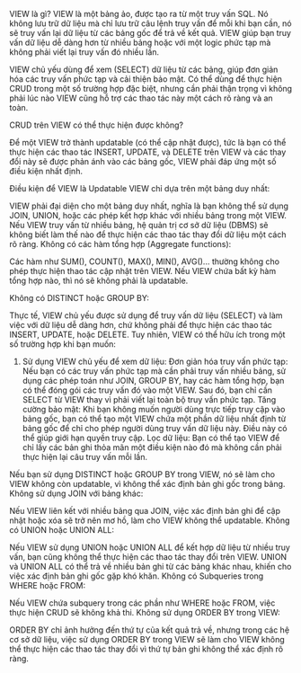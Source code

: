 VIEW là gì?
VIEW là một bảng ảo, được tạo ra từ một truy vấn SQL.
Nó không lưu trữ dữ liệu mà chỉ lưu trữ câu lệnh truy vấn để mỗi khi bạn cần, nó sẽ truy vấn lại dữ liệu từ các bảng gốc để trả về kết quả.
VIEW giúp bạn truy vấn dữ liệu dễ dàng hơn từ nhiều bảng hoặc với một logic phức tạp mà không phải viết lại truy vấn đó nhiều lần.

VIEW chủ yếu dùng để xem (SELECT) dữ liệu từ các bảng, giúp đơn giản hóa các truy vấn phức tạp và cải thiện bảo mật.
Có thể dùng để thực hiện CRUD trong một số trường hợp đặc biệt, nhưng cần phải thận trọng vì không phải lúc nào VIEW cũng hỗ trợ các thao tác này một cách rõ ràng và an toàn.




CRUD trên VIEW có thể thực hiện được không?

Để một VIEW trở thành updatable (có thể cập nhật được), tức là bạn có thể thực hiện các thao tác INSERT, UPDATE, và DELETE trên VIEW và các thay đổi này sẽ được phản ánh vào các bảng gốc, VIEW phải đáp ứng một số điều kiện nhất định.

Điều kiện để VIEW là Updatable
VIEW chỉ dựa trên một bảng duy nhất:

VIEW phải đại diện cho một bảng duy nhất, nghĩa là bạn không thể sử dụng JOIN, UNION, hoặc các phép kết hợp khác với nhiều bảng trong một VIEW.
Nếu VIEW truy vấn từ nhiều bảng, hệ quản trị cơ sở dữ liệu (DBMS) sẽ không biết làm thế nào để thực hiện các thao tác thay đổi dữ liệu một cách rõ ràng.
Không có các hàm tổng hợp (Aggregate functions):

Các hàm như SUM(), COUNT(), MAX(), MIN(), AVG()... thường không cho phép thực hiện thao tác cập nhật trên VIEW. Nếu VIEW chứa bất kỳ hàm tổng hợp nào, thì nó sẽ không phải là updatable.


Không có DISTINCT hoặc GROUP BY:





Thực tế, VIEW chủ yếu được sử dụng để truy vấn dữ liệu (SELECT) và làm việc với dữ liệu dễ dàng hơn, chứ không phải để thực hiện các thao tác INSERT, UPDATE, hoặc DELETE. Tuy nhiên, VIEW có thể hữu ích trong một số trường hợp khi bạn muốn:

1. Sử dụng VIEW chủ yếu để xem dữ liệu:
   Đơn giản hóa truy vấn phức tạp: Nếu bạn có các truy vấn phức tạp mà cần phải truy vấn nhiều bảng, sử dụng các phép toán như JOIN, GROUP BY, hay các hàm tổng hợp, bạn có thể đóng gói các truy vấn đó vào một VIEW. Sau đó, bạn chỉ cần SELECT từ VIEW thay vì phải viết lại toàn bộ truy vấn phức tạp.
   Tăng cường bảo mật: Khi bạn không muốn người dùng trực tiếp truy cập vào bảng gốc, bạn có thể tạo một VIEW chứa một phần dữ liệu nhất định từ bảng gốc để chỉ cho phép người dùng truy vấn dữ liệu này. Điều này có thể giúp giới hạn quyền truy cập.
   Lọc dữ liệu: Bạn có thể tạo VIEW để chỉ lấy các bản ghi thỏa mãn một điều kiện nào đó mà không cần phải thực hiện lại câu truy vấn mỗi lần.


Nếu bạn sử dụng DISTINCT hoặc GROUP BY trong VIEW, nó sẽ làm cho VIEW không còn updatable, vì không thể xác định bản ghi gốc trong bảng.
Không sử dụng JOIN với bảng khác:

Nếu VIEW liên kết với nhiều bảng qua JOIN, việc xác định bản ghi để cập nhật hoặc xóa sẽ trở nên mơ hồ, làm cho VIEW không thể updatable.
Không có UNION hoặc UNION ALL:

Nếu VIEW sử dụng UNION hoặc UNION ALL để kết hợp dữ liệu từ nhiều truy vấn, bạn cũng không thể thực hiện các thao tác thay đổi trên VIEW.
UNION và UNION ALL có thể trả về nhiều bản ghi từ các bảng khác nhau, khiến cho việc xác định bản ghi gốc gặp khó khăn.
Không có Subqueries trong WHERE hoặc FROM:

Nếu VIEW chứa subquery trong các phần như WHERE hoặc FROM, việc thực hiện CRUD sẽ không khả thi.
Không sử dụng ORDER BY trong VIEW:

ORDER BY chỉ ảnh hưởng đến thứ tự của kết quả trả về, nhưng trong các hệ cơ sở dữ liệu, việc sử dụng ORDER BY trong VIEW sẽ làm cho VIEW không thể thực hiện các thao tác thay đổi vì thứ tự bản ghi không thể xác định rõ ràng.


